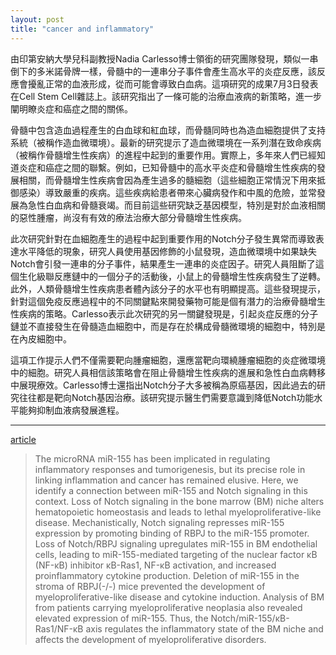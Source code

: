 ```yaml
---
layout: post
title: "cancer and inflammatory"
---
```


由印第安納大學兒科副教授Nadia Carlesso博士領銜的研究團隊發現，類似一串倒下的多米諾骨牌一樣，骨髓中的一連串分子事件會產生高水平的炎症反應，該反應會擾亂正常的血液形成，從而可能會導致白血病。這項研究的成果7月3日發表在Cell Stem Cell雜誌上。該研究指出了一條可能的治療血液病的新策略，進一步闡明瞭炎症和癌症之間的關係。

骨髓中包含造血過程產生的白血球和紅血球，而骨髓同時也為造血細胞提供了支持系統（被稱作造血微環境）。最新的研究提示了造血微環境在一系列潛在致命疾病（被稱作骨髓增生性疾病）的進程中起到的重要作用。實際上，多年來人們已經知道炎症和癌症之間的聯繫。例如，已知骨髓中的高水平炎症和骨髓增生性疾病的發展相關，而骨髓增生性疾病會因為產生過多的髓細胞（這些細胞正常情況下用來抵御感染）導致嚴重的疾病。這些疾病給患者帶來心臟病發作和中風的危險，並常發展為急性白血病和骨髓衰竭。而目前這些研究缺乏基因模型，特別是對於血液相關的惡性腫瘤，尚沒有有效的療法治療大部分骨髓增生性疾病。

此次研究針對在血細胞產生的過程中起到重要作用的Notch分子發生異常而導致表達水平降低的現象，研究人員使用基因修飾的小鼠發現，造血微環境中如果缺失Notch會引發一連串的分子事件，結果產生一連串的炎症因子。研究人員阻斷了這個生化級聯反應鏈中的一個分子的活動後，小鼠上的骨髓增生性疾病發生了逆轉。此外，人類骨髓增生性疾病患者體內該分子的水平也有明顯提高。這些發現提示，針對這個免疫反應過程中的不同關鍵點來開發藥物可能是個有潛力的治療骨髓增生性疾病的策略。Carlesso表示此次研究的另一關鍵發現是，引起炎症反應的分子鏈並不直接發生在骨髓造血細胞中，而是存在於構成骨髓微環境的細胞中，特別是在內皮細胞中。

這項工作提示人們不僅需要靶向腫瘤細胞，還應當靶向環繞腫瘤細胞的炎症微環境中的細胞。研究人員相信該策略會在阻止骨髓增生性疾病的進展和急性白血病轉移中展現療效。Carlesso博士還指出Notch分子大多被稱為原癌基因，因此過去的研究往往都是靶向Notch基因治療。該研究提示醫生們需要意識到降低Notch功能水平能夠抑制血液病發展進程。

***

[article](http://www.cell.com/cell-stem-cell/abstract/S1934-5909(14)00187-8)

> The microRNA miR-155 has been implicated in regulating inflammatory responses and tumorigenesis, but its precise role in linking inflammation and cancer has remained elusive. Here, we identify a connection between miR-155 and Notch signaling in this context. Loss of Notch signaling in the bone marrow (BM) niche alters hematopoietic homeostasis and leads to lethal myeloproliferative-like disease. Mechanistically, Notch signaling represses miR-155 expression by promoting binding of RBPJ to the miR-155 promoter. Loss of Notch/RBPJ signaling upregulates miR-155 in BM endothelial cells, leading to miR-155-mediated targeting of the nuclear factor κB (NF-κB) inhibitor κB-Ras1, NF-κB activation, and increased proinflammatory cytokine production. Deletion of miR-155 in the stroma of RBPJ(-/-) mice prevented the development of myeloproliferative-like disease and cytokine induction. Analysis of BM from patients carrying myeloproliferative neoplasia also revealed elevated expression of miR-155. Thus, the Notch/miR-155/κB-Ras1/NF-κB axis regulates the inflammatory state of the BM niche and affects the development of myeloproliferative disorders.
